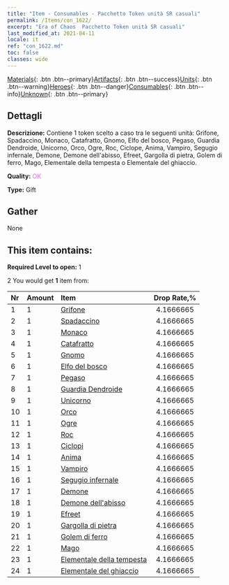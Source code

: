 ```yaml
---
title: "Item - Consumables - Pacchetto Token unità SR casuali"
permalink: /Items/con_1622/
excerpt: "Era of Chaos  Pacchetto Token unità SR casuali"
last_modified_at: 2021-04-11
locale: it
ref: "con_1622.md"
toc: false
classes: wide
---
```

 [Materials](/it/Items/){: .btn .btn--primary}[Artifacts](/it/Items/Artifacts/){: .btn .btn--success}[Units](/it/Items/Units/){: .btn .btn--warning}[Heroes](/it/Items/Heroes/){: .btn .btn--danger}[Consumables](/it/Items/Consumables/){: .btn .btn--info}[Unknown](/it/Items/Unknown/){: .btn .btn--primary}

## Dettagli
 **Descrizione:** Contiene 1 token scelto a caso tra le seguenti unità: Grifone, Spadaccino, Monaco, Catafratto, Gnomo, Elfo del bosco, Pegaso, Guardia Dendroide, Unicorno, Orco, Ogre, Roc, Ciclope, Anima, Vampiro, Segugio infernale, Demone, Demone dell'abisso, Efreet, Gargolla di pietra, Golem di ferro, Mago, Elementale della tempesta o Elementale del ghiaccio.

 **Quality:** <span style="color: #DA70D6">OK</span>

 **Type:** Gift

## Gather

  None

## This item contains:

 **Required Level to open:** 1

 2 You would get **1** item  from:

  | Nr | Amount |     Item    | Drop Rate,% |
  |:---|:-------|:------------|:---------:|
  | 1 | 1 | [Grifone](/it/Items/unt_192/) | 4.1666665 | 
  | 2 | 1 | [Spadaccino](/it/Items/unt_193/) | 4.1666665 | 
  | 3 | 1 | [Monaco](/it/Items/unt_194/) | 4.1666665 | 
  | 4 | 1 | [Catafratto](/it/Items/unt_195/) | 4.1666665 | 
  | 5 | 1 | [Gnomo](/it/Items/unt_200/) | 4.1666665 | 
  | 6 | 1 | [Elfo del bosco](/it/Items/unt_201/) | 4.1666665 | 
  | 7 | 1 | [Pegaso](/it/Items/unt_202/) | 4.1666665 | 
  | 8 | 1 | [Guardia Dendroide](/it/Items/unt_203/) | 4.1666665 | 
  | 9 | 1 | [Unicorno](/it/Items/unt_204/) | 4.1666665 | 
  | 10 | 1 | [Orco](/it/Items/unt_219/) | 4.1666665 | 
  | 11 | 1 | [Ogre](/it/Items/unt_220/) | 4.1666665 | 
  | 12 | 1 | [Roc](/it/Items/unt_221/) | 4.1666665 | 
  | 13 | 1 | [Ciclopi](/it/Items/unt_222/) | 4.1666665 | 
  | 14 | 1 | [Anima](/it/Items/unt_210/) | 4.1666665 | 
  | 15 | 1 | [Vampiro](/it/Items/unt_211/) | 4.1666665 | 
  | 16 | 1 | [Segugio infernale](/it/Items/unt_228/) | 4.1666665 | 
  | 17 | 1 | [Demone](/it/Items/unt_229/) | 4.1666665 | 
  | 18 | 1 | [Demone dell'abisso](/it/Items/unt_230/) | 4.1666665 | 
  | 19 | 1 | [Efreet](/it/Items/unt_231/) | 4.1666665 | 
  | 20 | 1 | [Gargolla di pietra](/it/Items/unt_236/) | 4.1666665 | 
  | 21 | 1 | [Golem di ferro](/it/Items/unt_237/) | 4.1666665 | 
  | 22 | 1 | [Mago](/it/Items/unt_238/) | 4.1666665 | 
  | 23 | 1 | [Elementale della tempesta](/it/Items/unt_263/) | 4.1666665 | 
  | 24 | 1 | [Elementale del ghiaccio](/it/Items/unt_264/) | 4.1666665 | 

